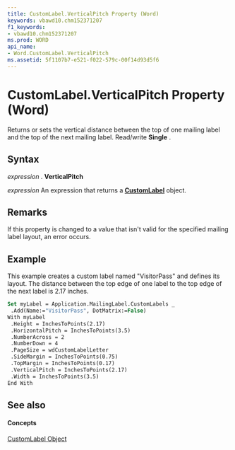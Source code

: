 ```yaml
---
title: CustomLabel.VerticalPitch Property (Word)
keywords: vbawd10.chm152371207
f1_keywords:
- vbawd10.chm152371207
ms.prod: WORD
api_name:
- Word.CustomLabel.VerticalPitch
ms.assetid: 5f1107b7-e521-f022-579c-00f14d93d5f6
---
```



# CustomLabel.VerticalPitch Property (Word)

Returns or sets the vertical distance between the top of one mailing label and the top of the next mailing label. Read/write  **Single** .


## Syntax

 _expression_ . **VerticalPitch**

 _expression_ An expression that returns a **[CustomLabel](customlabel-object-word.md)** object.


## Remarks

If this property is changed to a value that isn't valid for the specified mailing label layout, an error occurs.


## Example

This example creates a custom label named "VisitorPass" and defines its layout. The distance between the top edge of one label to the top edge of the next label is 2.17 inches.


```vb
Set myLabel = Application.MailingLabel.CustomLabels _ 
 .Add(Name:="VisitorPass", DotMatrix:=False) 
With myLabel 
 .Height = InchesToPoints(2.17) 
 .HorizontalPitch = InchesToPoints(3.5) 
 .NumberAcross = 2 
 .NumberDown = 4 
 .PageSize = wdCustomLabelLetter 
 .SideMargin = InchesToPoints(0.75) 
 .TopMargin = InchesToPoints(0.17) 
 .VerticalPitch = InchesToPoints(2.17) 
 .Width = InchesToPoints(3.5) 
End With
```


## See also


#### Concepts


[CustomLabel Object](customlabel-object-word.md)

